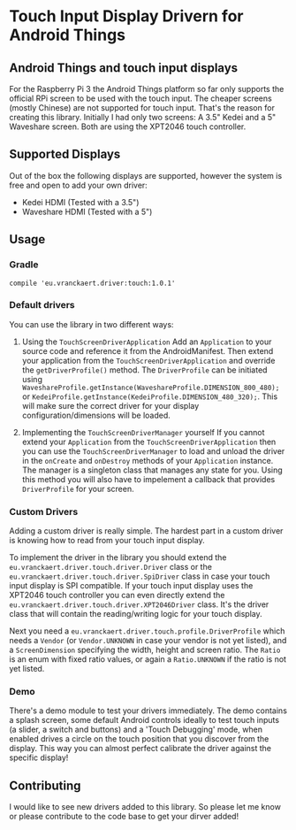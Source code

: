 # Touch Input Display Drivern for Android Things
## Android Things and touch input displays
For the Raspberry Pi 3 the Android Things platform so far only supports the official RPi screen to be used with the touch input.
The cheaper screens (mostly Chinese) are not supported for touch input. That's the reason for creating this library. Initially I had only two screens: A 3.5" Kedei and a 5" Waveshare screen. Both are using the XPT2046 touch controller.
## Supported Displays
Out of the box the following displays are supported, however the system is free and open to add your own driver:
* Kedei HDMI (Tested with a 3.5")
* Waveshare HDMI (Tested with a 5")
## Usage
### Gradle
```compile 'eu.vranckaert.driver:touch:1.0.1'```
### Default drivers
You can use the library in two different ways:

1. Using the `TouchScreenDriverApplication`
Add an `Application` to your source code and reference it from the AndroidManifest. Then extend your application from the `TouchScreenDriverApplication` and override the `getDriverProfile()` method.
The `DriverProfile` can be initiated using `WaveshareProfile.getInstance(WaveshareProfile.DIMENSION_800_480);` or `KedeiProfile.getInstance(KedeiProfile.DIMENSION_480_320);`. This will make sure the correct driver for your display configuration/dimensions will be loaded.

2. Implementing the `TouchScreenDriverManager` yourself
If you cannot extend your `Application` from the `TouchScreenDriverApplication` then you can use the `TouchScreenDriverManager` to load and unload the driver in the `onCreate` and `onDestroy` methods of your `Application` instance. The manager is a singleton class that manages any state for you. Using this method you will also have to impelement a callback that provides `DriverProfile` for your screen.

### Custom Drivers
Adding a custom driver is really simple. The hardest part in a custom driver is knowing how to read from your touch input display.

To implement the driver in the library you should extend the `eu.vranckaert.driver.touch.driver.Driver` class or the `eu.vranckaert.driver.touch.driver.SpiDriver` class in case your touch input display is SPI compatible. If your touch input display uses the XPT2046 touch controller you can even directly extend the `eu.vranckaert.driver.touch.driver.XPT2046Driver` class. It's the driver class that will contain the reading/writing logic for your touch display.

Next you need a `eu.vranckaert.driver.touch.profile.DriverProfile` which needs a `Vendor` (or `Vendor.UNKNOWN` in case your vendor is not yet listed), and a `ScreenDimension` specifying the width, height and screen ratio. The `Ratio` is an enum with fixed ratio values, or again a `Ratio.UNKNOWN` if the ratio is not yet listed.

### Demo
There's a demo module to test your drivers immediately. The demo contains a splash screen, some default Android controls ideally to test touch inputs (a slider, a switch and buttons) and a 'Touch Debugging' mode, when enabled drives a circle on the touch position that you discover from the display. This way you can almost perfect calibrate the driver against the specific display!

## Contributing
I would like to see new drivers added to this library. So please let me know or please contribute to the code base to get your dirver added!
